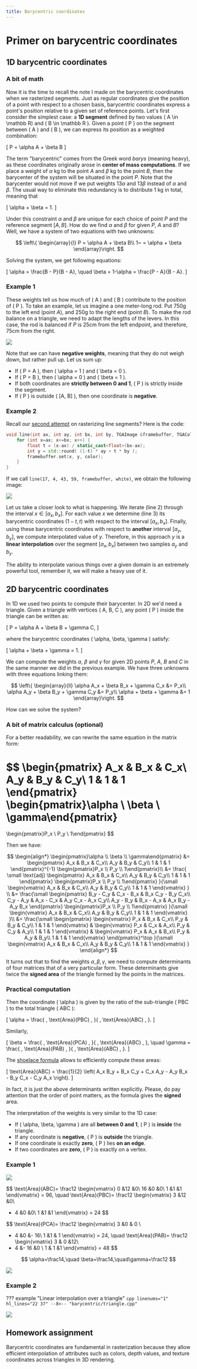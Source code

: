 ```yaml
---
title: Barycentric coordinates
---
```

# Primer on barycentric coordinates

## 1D barycentric coordinates
### A bit of math
Now it is the time to recall the note I made on the barycentric coordinates when we rasterized segments.
Just as regular coordinates give the position of a point with respect to a chosen basis,
barycentric coordinates express a point's position relative to a given set of reference points.
Let's first consider the simplest case: a **1D segment** defined by two values \( A \in \mathbb R\) and \( B \in \mathbb R \).
Given a point \( P \) on the segment between \( A \) and \( B \), we can express its position as a weighted combination:

\[
P = \alpha A + \beta B
\]

The term "barycentric" comes from the Greek word *barys* (meaning heavy), as these coordinates originally arose in **center of mass computations**.
If we place a weight of $\alpha$ kg to the point $A$ and $\beta$ kg to the point $B$, then the barycenter of the system will be situated in the point $P$.
Note that the barycenter would not move if we put weights $13 \alpha$ and $13 \beta$ instead of $\alpha$ and $\beta$.
The usual way to eliminate this redundancy is to distribute $1$ kg in total, meaning that

\[
\alpha + \beta = 1.
\]

Under this constraint $\alpha$ and $\beta$ are unique for each choice of point $P$ and the reference segment $[A, B]$.
How do we find $\alpha$ and $\beta$ for given $P$, $A$ and $B$?
Well, we have a system of two equations with two unknowns:

$$
\left\{
\begin{array}{l}
    P = \alpha A + \beta B\\
    1~ = \alpha + \beta
\end{array}\right.
$$

Solving the system, we get following equations:

\[
\alpha = \frac{B - P}{B - A}, \quad \beta = 1-\alpha = \frac{P - A}{B - A}.
\]

### Example 1
These weights tell us how much of \( A \) and \( B \) contribute to the position of \( P \).
To take an example, let us imagine a one meter-long rod. Put 750g to the left end (point $A$), and 250g to the right end (point $B$).
To make the rod balance on a triangle, we need to adapt the lengths of the levers.
In this case, the rod is balanced if $P$ is 25cm from the left endpoint, and therefore, 75cm from the right.

![](barycentric/1d.png)

Note that we can have **negative weights**, meaning that they do not weigh down, but rather pull up.
Let us sum up:

- If \( P = A \), then \( \alpha = 1 \) and \( \beta = 0 \).
- If \( P = B \), then \( \alpha = 0 \) and \( \beta = 1 \).
- If both coordinates are **strictly between 0 and 1**, \( P \) is strictly inside the segment.
- If \( P \) is outside \( [A, B] \), then one coordinate is **negative**.

### Example 2

Recall our [second attempt](../bresenham/#second-attempt-different-sampling-strategy) on rasterizing line segments?
Here is the code:

```cpp linenums="1"
void line(int ax, int ay, int bx, int by, TGAImage &framebuffer, TGAColor color) {
    for (int x=ax; x<=bx; x++) {
        float t = (x-ax) / static_cast<float>(bx-ax);
        int y = std::round( (1-t) * ay + t * by );
        framebuffer.set(x, y, color);
    }
}
```

If we call `line(17, 4, 43, 59, framebuffer, white)`, we obtain the following image:

![](barycentric/line.png)

Let us take a closer look to what is happening. We iterate (line 2) through the interval $x\in[a_x, b_x]$.
For each value $x$ we determine (line 3) its barycentric coordinates $(1-t, t)$ with respect to the interval $[a_x, b_x]$.
Finally, using these barycentric coordinates with respect to **another** interval $[a_y, b_y]$, we compute interpolated value of $y$.
Therefore, in this approach $y$ is a **linear interpolation** over the segment $[a_x, b_x]$ between two samples $a_y$ and $b_y$.

The ability to interpolate various things over a given domain is an extremely powerful tool, remember it, we will make a heavy use of it.

## 2D barycentric coordinates

In 1D we used two points to compute their barycenter. In 2D we'd need a triangle.
Given a triangle with vertices \( A, B, C \), any point \( P \) inside the triangle can be written as:

\[
P = \alpha A + \beta B + \gamma C,
\]

where the barycentric coordinates \( \alpha, \beta, \gamma \) satisfy:

\[
\alpha + \beta + \gamma = 1.
\]

We can compute the weights $\alpha$, $\beta$ and $\gamma$ for given 2D points $P$, $A$, $B$ and $C$ in the same manner we did in the previous example.
We have three unknowns with three equations linking them:

$$
\left\{
\begin{array}{ll}
    \alpha A_x + \beta B_x + \gamma C_x &= P_x\\
    \alpha A_y + \beta B_y + \gamma C_y &= P_y\\
    \alpha + \beta + \gamma &= 1
\end{array}\right.
$$

How can we solve the system?

### A bit of matrix calculus (optional)
For a better readability, we can rewrite the same equation in the matrix form:

$$
\begin{pmatrix}
    A_x & B_x & C_x\\
    A_y & B_y & C_y\\
    1 & 1 & 1
\end{pmatrix}
\begin{pmatrix}\alpha \\ \beta \\ \gamma\end{pmatrix}
=
\begin{pmatrix}P_x \\ P_y \\ 1\end{pmatrix}
$$

Then we have:

$$
\begin{align*}
\begin{pmatrix}\alpha \\ \beta \\ \gamma\end{pmatrix}
&=
\begin{pmatrix}
    A_x & B_x & C_x\\
    A_y & B_y & C_y\\
    1 & 1 & 1
\end{pmatrix}^{-1}
\begin{pmatrix}P_x \\ P_y \\ 1\end{pmatrix}\\
&=
\frac{
\small
\text{adj}
\begin{pmatrix}
    A_x & B_x & C_x\\
    A_y & B_y & C_y\\
    1 & 1 & 1
\end{pmatrix}
\begin{pmatrix}P_x \\ P_y \\ 1\end{pmatrix}
}{\small
\begin{vmatrix}
    A_x & B_x & C_x\\
    A_y & B_y & C_y\\
    1 & 1 & 1
\end{vmatrix}
}
\\
&=
\frac{\small
\begin{pmatrix}
B_y - C_y & C_x - B_x &  B_x C_y - B_y C_x\\
C_y - A_y & A_x - C_x &  A_y C_x - A_x C_y\\
A_y - B_y & B_x - A_x &  A_x B_y - A_y B_x
\end{pmatrix}
\begin{pmatrix}P_x \\ P_y \\ 1\end{pmatrix}
}{\small
\begin{vmatrix}
    A_x & B_x & C_x\\
    A_y & B_y & C_y\\
    1 & 1 & 1
\end{vmatrix}
}\\
&=
\frac{\small
\begin{pmatrix}
\begin{vmatrix}
    P_x & B_x & C_x\\
    P_y & B_y & C_y\\
    1 & 1 & 1
\end{vmatrix}
&
\begin{vmatrix}
    P_x & C_x & A_x\\
    P_y & C_y & A_y\\
    1 & 1 & 1
\end{vmatrix}
&
\begin{vmatrix}
    P_x & A_x & B_x\\
    P_y & A_y & B_y\\
    1 & 1 & 1
\end{vmatrix}
\end{pmatrix}^\top
}{\small
\begin{vmatrix}
    A_x & B_x & C_x\\
    A_y & B_y & C_y\\
    1 & 1 & 1
\end{vmatrix}
}
\end{align*}
$$

It turns out that to find the weights $\alpha, \beta, \gamma$, we need to compute
determinants of four matrices that of a very particular form.
These determinants give twice the **signed area** of the triangle formed by the points in the matrices.

### Practical computation

Then the coordinate \( \alpha \) is given by the ratio of the sub-triangle \( PBC \) to the total triangle \( ABC \):

\[
\alpha = \frac{ \, \text{Area}(PBC) \, }{ \, \text{Area}(ABC) \, }.
\]

Similarly,

\[
\beta = \frac{ \, \text{Area}(PCA) \, }{ \, \text{Area}(ABC) \, }, \quad \gamma = \frac{ \, \text{Area}(PAB) \, }{ \, \text{Area}(ABC) \, }.
\]

The [shoelace formula](https://en.wikipedia.org/wiki/Shoelace_formula) allows to efficiently compute these areas:

\[
\text{Area}(ABC) = \frac{1}{2} \left( A_x B_y + B_x C_y + C_x A_y - A_y B_x - B_y C_x - C_y A_x \right).
\]

In fact, it is just the above determinants written explicitly.
Please, do pay attention that the order of point matters, as the formula gives the **signed** area.

The interpretation of the weights is very similar to the 1D case:

- If \( \alpha, \beta, \gamma \) are all **between 0 and 1**, \( P \) is **inside** the triangle.
- If any coordinate is **negative**, \( P \) is **outside** the triangle.
- If one coordinate is exactly **zero**, \( P \) lies **on an edge**.
- If two coordinates are **zero**, \( P \) is exactly on a vertex.

### Example 1
![](barycentric/2d_b.png)

$$
\text{Area}(ABC)=
\frac12
\begin{vmatrix}
0  &12 &0\\
16 &0  &0\\
1  &1  &1
\end{vmatrix} = 96,
\quad
\text{Area}(PBC)=
\frac12
\begin{vmatrix}
 3  &12 &0\\
- 4 &0  &0\\
 1  &1  &1 
\end{vmatrix} = 24
$$

$$
\text{Area}(PCA)=
\frac12
\begin{vmatrix}
 3  &0 & 0  \\
- 4 &0 &- 16\\
 1  &1 & 1
\end{vmatrix} = 24,
\quad
\text{Area}(PAB)=
\frac12
\begin{vmatrix}
 3  & 0   &12\\
- 4 &- 16 &0 \\
 1  & 1   &1
\end{vmatrix} = 48
$$

$$
\alpha=\frac14,\quad \beta=\frac14,\quad\gamma=\frac12
$$



![](barycentric/2d.png)

### Example 2

??? example "Linear interpolation over a triangle"
    ```cpp linenums="1" hl_lines="22 37"
    --8<-- "barycentric/triangle.cpp"
    ```


![](barycentric/triangle.png)

## Homework assignment

Barycentric coordinates are fundamental in rasterization because they allow efficient interpolation of attributes such as colors, depth values, and texture coordinates across triangles in 3D rendering.

